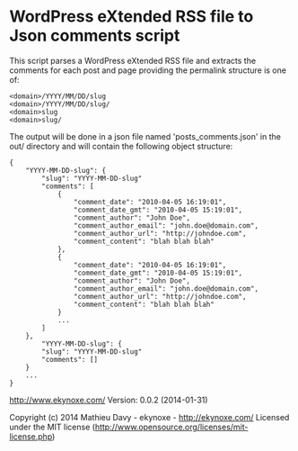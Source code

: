 WordPress eXtended RSS file to Json comments script
========

This script parses a WordPress eXtended RSS file and extracts the comments for each post and page providing the permalink structure is one of:

    <domain>/YYYY/MM/DD/slug
    <domain>/YYYY/MM/DD/slug/
    <domain>slug
    <domain>slug/

The output will be done in a json file named 'posts_comments.json' in the out/ directory and will contain the following object structure:

    {
        "YYYY-MM-DD-slug": {
            "slug": "YYYY-MM-DD-slug"
            "comments": [
                {
                    "comment_date": "2010-04-05 16:19:01",
                    "comment_date_gmt": "2010-04-05 15:19:01",
                    "comment_author": "John Doe",
                    "comment_author_email": "john.doe@domain.com",
                    "comment_author_url": "http://johndoe.com",
                    "comment_content": "blah blah blah"
                },
                {
                    "comment_date": "2010-04-05 16:19:01",
                    "comment_date_gmt": "2010-04-05 15:19:01",
                    "comment_author": "John Doe",
                    "comment_author_email": "john.doe@domain.com",
                    "comment_author_url": "http://johndoe.com",
                    "comment_content": "blah blah blah"
                }
                ...
            ]
        },
            "YYYY-MM-DD-slug": {
            "slug": "YYYY-MM-DD-slug"
            "comments": []
        }
        ...
    }

http://www.ekynoxe.com/
Version: 0.0.2 (2014-01-31)

Copyright (c) 2014 Mathieu Davy - ekynoxe - http://ekynoxe.com/
Licensed under the MIT license
(http://www.opensource.org/licenses/mit-license.php)